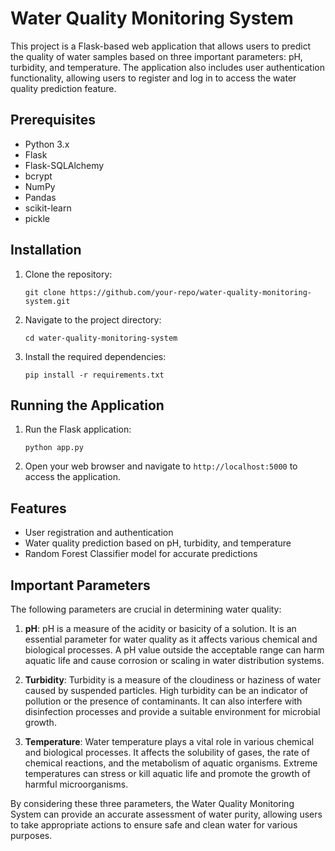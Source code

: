 # Water Quality Monitoring System

This project is a Flask-based web application that allows users to predict the quality of water samples based on three important parameters: pH, turbidity, and temperature. The application also includes user authentication functionality, allowing users to register and log in to access the water quality prediction feature.

## Prerequisites

- Python 3.x
- Flask
- Flask-SQLAlchemy
- bcrypt
- NumPy
- Pandas
- scikit-learn
- pickle

## Installation

1. Clone the repository:

   ```
   git clone https://github.com/your-repo/water-quality-monitoring-system.git
   ```

2. Navigate to the project directory:

   ```
   cd water-quality-monitoring-system
   ```

3. Install the required dependencies:

   ```
   pip install -r requirements.txt
   ```

## Running the Application

1. Run the Flask application:

   ```
   python app.py
   ```

2. Open your web browser and navigate to `http://localhost:5000` to access the application.

## Features

- User registration and authentication
- Water quality prediction based on pH, turbidity, and temperature
- Random Forest Classifier model for accurate predictions

## Important Parameters

The following parameters are crucial in determining water quality:

1. **pH**: pH is a measure of the acidity or basicity of a solution. It is an essential parameter for water quality as it affects various chemical and biological processes. A pH value outside the acceptable range can harm aquatic life and cause corrosion or scaling in water distribution systems.

2. **Turbidity**: Turbidity is a measure of the cloudiness or haziness of water caused by suspended particles. High turbidity can be an indicator of pollution or the presence of contaminants. It can also interfere with disinfection processes and provide a suitable environment for microbial growth.

3. **Temperature**: Water temperature plays a vital role in various chemical and biological processes. It affects the solubility of gases, the rate of chemical reactions, and the metabolism of aquatic organisms. Extreme temperatures can stress or kill aquatic life and promote the growth of harmful microorganisms.

By considering these three parameters, the Water Quality Monitoring System can provide an accurate assessment of water purity, allowing users to take appropriate actions to ensure safe and clean water for various purposes.

